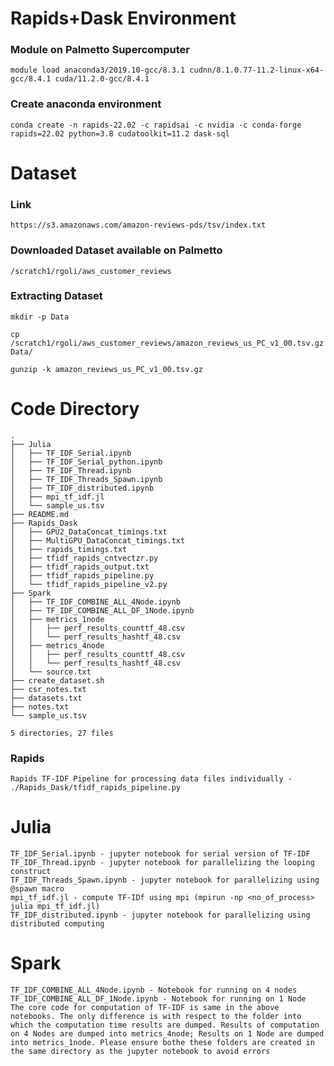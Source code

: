 # Rapids+Dask Environment
 
### Module on Palmetto Supercomputer
    module load anaconda3/2019.10-gcc/8.3.1 cudnn/8.1.0.77-11.2-linux-x64-gcc/8.4.1 cuda/11.2.0-gcc/8.4.1

### Create anaconda environment
    conda create -n rapids-22.02 -c rapidsai -c nvidia -c conda-forge rapids=22.02 python=3.8 cudatoolkit=11.2 dask-sql

# Dataset
### Link
    https://s3.amazonaws.com/amazon-reviews-pds/tsv/index.txt

### Downloaded Dataset available on Palmetto
    /scratch1/rgoli/aws_customer_reviews

### Extracting Dataset
    mkdir -p Data

    cp /scratch1/rgoli/aws_customer_reviews/amazon_reviews_us_PC_v1_00.tsv.gz Data/

    gunzip -k amazon_reviews_us_PC_v1_00.tsv.gz

# Code Directory 
    .
    ├── Julia
    │   ├── TF_IDF_Serial.ipynb
    │   ├── TF_IDF_Serial_python.ipynb
    │   ├── TF_IDF_Thread.ipynb
    │   ├── TF_IDF_Threads_Spawn.ipynb
    │   ├── TF_IDF_distributed.ipynb
    │   ├── mpi_tf_idf.jl
    │   └── sample_us.tsv
    ├── README.md
    ├── Rapids_Dask
    │   ├── GPU2_DataConcat_timings.txt
    │   ├── MultiGPU_DataConcat_timings.txt
    │   ├── rapids_timings.txt
    │   ├── tfidf_rapids_cntvectzr.py
    │   ├── tfidf_rapids_output.txt
    │   ├── tfidf_rapids_pipeline.py
    │   └── tfidf_rapids_pipeline_v2.py
    ├── Spark
    │   ├── TF_IDF_COMBINE_ALL_4Node.ipynb
    │   ├── TF_IDF_COMBINE_ALL_DF_1Node.ipynb
    │   ├── metrics_1node
    │   │   ├── perf_results_counttf_48.csv
    │   │   └── perf_results_hashtf_48.csv
    │   ├── metrics_4node
    │   │   ├── perf_results_counttf_48.csv
    │   │   └── perf_results_hashtf_48.csv
    │   └── source.txt
    ├── create_dataset.sh
    ├── csr_notes.txt
    ├── datasets.txt
    ├── notes.txt
    └── sample_us.tsv

    5 directories, 27 files

### Rapids
    Rapids TF-IDF Pipeline for processing data files individually - ./Rapids_Dask/tfidf_rapids_pipeline.py

# Julia
    TF_IDF_Serial.ipynb - jupyter notebook for serial version of TF-IDF
    TF_IDF_Thread.ipynb - jupyter notebook for parallelizing the looping construct
    TF_IDF_Threads_Spawn.ipynb - jupyter notebook for parallelizing using @spawn macro
    mpi_tf_idf.jl - compute TF-IDf using mpi (mpirun -np <no_of_process> julia mpi_tf_idf.jl)
    TF_IDF_distributed.ipynb - jupyter notebook for parallelizing using distributed computing
    
# Spark
    TF_IDF_COMBINE_ALL_4Node.ipynb - Notebook for running on 4 nodes
    TF_IDF_COMBINE_ALL_DF_1Node.ipynb - Notebook for running on 1 Node
    The core code for computation of TF-IDF is same in the above notebooks. The only difference is with respect to the folder into which the computation time results are dumped. Results of computation on 4 Nodes are dumped into metrics_4node; Results on 1 Node are dumped into metrics_1node. Please ensure bothe these folders are created in the same directory as the jupyter notebook to avoid errors
    